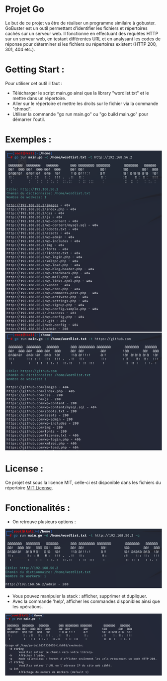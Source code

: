 # Projet Go

Le but de ce projet va être de réaliser un programme similaire à gobuster. GoBuster est un outil
permettant d’identifier les fichiers et répertoires cachés sur un serveur web. Il fonctionne en
effectuant des requêtes HTTP sur un serveur web, en testant différentes URL et en analysant les
codes de réponse pour déterminer si les fichiers ou répertoires existent (HTTP 200, 301, 404 etc.).

# Getting Start :

Pour utiliser cet outil il faut :
  - Télécharger le script main.go ainsi que la library "wordlist.txt" et le mettre dans un répertoire.
  - Aller sur le répertoire et mettre les droits sur le fichier via la commande "chmod".
  - Utiliser la commande "go run main.go" ou "go build main.go" pour démarrer l'outil.

# Exemples :

![Exemple Screenshot](Images/Exemple1.PNG)
![Exemple Screenshot](Images/Exemple2.PNG)

# License :

Ce projet est sous la licence MIT, celle-ci est disponible dans les fichiers du répertoire [MIT License](./LICENSE.txt).

# Fonctionalités :

  - On retrouve plusieurs options :

  ![Exemple Screenshot](Images/Interface.PNG)
  
  - Vous pouvez manipuler la stack : afficher, supprimer et dupliquer.
  - Avec la commande 'help', afficher les commandes disponibles ainsi que les opérations.

![Exemple Screenshot](Images/Options.PNG)
